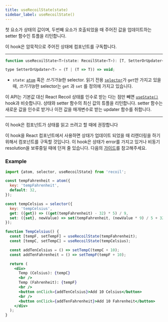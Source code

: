 ```yaml
---
title: useRecoilState(state)
sidebar_label: useRecoilState()
---
```


첫 요소가 상태의 값이며, 두번째 요소가 호출되었을 때 주어진 값을 업데이트하는 setter 함수인 튜플을 리턴합니다.

이 hook은 암묵적으로 주어진 상태에 컴포넌트를 구독합니다.

---

```jsx
function useRecoilState<T>(state: RecoilState<T>): [T, SetterOrUpdater<T>];

type SetterOrUpdater<T> = (T | (T => T)) => void;
```

- `state`: [`atom`](/docs/api-reference/core/atom) 혹은 *쓰기가능*한 selector. 읽기 전용 [`selector`](/docs/api-reference/core/selector)가 `get`만 가지고 있을 때, *쓰기가능*한 selector는  `get` 과  `set` 를 정의에 가지고 있습니다.

이 API는 기본값 대신 React Recoil 상태를 인수로 받는 다는 점만 빼면 [`useState()`](https://reactjs.org/docs/hooks-reference.html#usestate) hook과 비슷합니다. 상태와 setter 함수의 최신 값의 튜플을 리턴합니다. setter 함수는 새로운 값을 인수로 받거나 이전 값을 매개변수로 받는 updater 함수를 취합니다.

---

이 hook은 컴포넌트가 상태를 읽고 쓰려고 할 때에 권장합니다

이 hook을 React 컴포넌트에서 사용하면 상태가 업데이트 되었을 때 리렌더링을 하기 위해서 컴포넌트를 구독할 것입니다. 이 hook은 상태가 error를 가지고 있거나 비동기 resolution을 보류중일 때에 던져 줄 있습니다. 다음의 [가이드](/docs/guides/asynchronous-data-queries)를 참고해주세요.

### Example

```jsx
import {atom, selector, useRecoilState} from 'recoil';

const tempFahrenheit = atom({
  key: 'tempFahrenheit',
  default: 32,
});

const tempCelsius = selector({
  key: 'tempCelsius',
  get: ({get}) => ((get(tempFahrenheit) - 32) * 5) / 9,
  set: ({set}, newValue) => set(tempFahrenheit, (newValue * 9) / 5 + 32),
});

function TempCelsius() {
  const [tempF, setTempF] = useRecoilState(tempFahrenheit);
  const [tempC, setTempC] = useRecoilState(tempCelsius);

  const addTenCelsius = () => setTempC(tempC + 10);
  const addTenFahrenheit = () => setTempF(tempF + 10);

  return (
    <div>
      Temp (Celsius): {tempC}
      <br />
      Temp (Fahrenheit): {tempF}
      <br />
      <button onClick={addTenCelsius}>Add 10 Celsius</button>
      <br />
      <button onClick={addTenFahrenheit}>Add 10 Fahrenheit</button>
    </div>
  );
}
```
